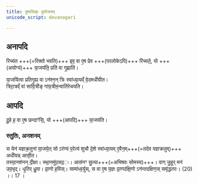 ```yaml
---
title: दुष्परिग्रहः दुर्याजनम्
unicode_script: devanagari

---
```


## अनापदि

रिच्य॑त +++(=रिक्तो भवति)+++ इव॒ वा ए॒ष प्रेव +++(परलोकेऽपि)+++ रि॑च्यते॒, यो +++(अयोग्यं)+++ या॒जय॑ति॒ प्रति॑ वा गृ॒ह्णाति॑।

या॒जयि॑त्वा प्रतिगृ॒ह्य वा ऽन॑श्न॒न् त्रिः स्वा॑ध्या॒यव्ँ वे॒दमधी॑यीत।  
त्रिरा॒त्रव्ँ वा॑ सावि॒त्रीङ् गा॑य॒त्रीम॒न्वाति॑रेचयति।  

<div class="js_include" url="../../tattvam/vara-prashaMsA.md"  newLevelForH1="3" includeTitle="true"> </div>


## आपदि
दु॒हे ह॒ वा ए॒ष छन्दाꣳ॑सि॒, यो +++(आपदि)+++ या॒जय॑ति।  

### स्तुतिः, अनशनम्
स येन॑ यज्ञक्र॒तुना॑ या॒जये॒त् सो ऽर॑ण्यं प॒रेत्य॑ शुचौ दे॒शे स्वा॑ध्या॒यम् ए॒वैन॒म्+++(=तदेव यज्ञक्रतुम्)+++ अधी॑यन्न् आसी॒त।  
तस्या॒नश॑नन् दी॒क्षा। स्था॒नमु॑प॒सद॒ः। आस॑नꣳ सु॒त्या+++(=अभिषवः सोमस्य)+++। वाग् जु॒हूर् मन॑ उप॒भृद्। धृ॒तिर् ध्रु॒वा। प्रा॒णो ह॒विस्। सामा॑ध्व॒र्युस्, स वा ए॒ष य॒ज्ञः प्रा॒णद॑क्षि॒णो ऽन॑न्तदक्षिण॒स् समृ॑द्धतरः। (20) ।। 17 ।